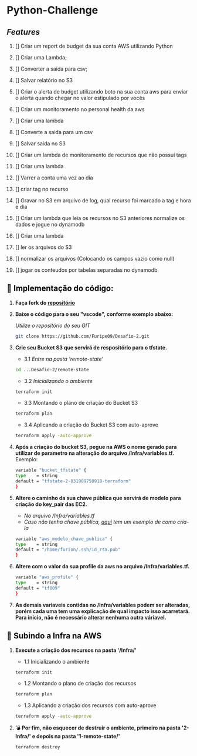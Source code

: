 # Python-Challenge

## _Features_
1.  [] Criar um report de budget da sua conta AWS utilizando Python
  1.  [] Criar uma Lambda;
  2.  [] Converter a saida para csv;
  3.  [] Salvar relatório no S3
  4.  [] Criar o alerta de budget utilizando boto na sua conta aws para enviar o alerta quando chegar no valor estipulado por vocês

2.  [] Criar um monitoramento no personal health da aws
  1.  [] Criar uma lambda
  2.  [] Converte a saida para um csv
  3.  [] Salvar  saida no S3

3.  [] Criar um lambda de monitoramento de recursos que não possui tags
  1.  [] Criar uma lambda
  2.  [] Varrer a conta uma vez ao dia
  3.  [] criar tag no recurso
  4.  [] Gravar no S3 em arquivo de log, qual recurso foi marcado a tag e hora e dia

4.  [] Criar um lambda que leia os recursos no S3 anteriores normalize os dados e jogue no dynamodb
  1.  [] Criar uma lambda
  2.  [] ler os arquivos do S3
  3.  [] normalizar os arquivos (Colocando os campos vazio como null)
  4.  [] jogar os conteudos  por tabelas separadas no dynamodb


## :wrench: <span style="color:black"><b> Implementação do código: </b> </span>    

1. **Faça fork do [repositório](https://github.com/Furipe09/Desafio-2.git)**

2. **Baixe o código para o seu "vscode", conforme exemplo abaixo:**
   
   *Utilize o repositório do seu GIT*
    ```sh
    git clone https://github.com/Furipe09/Desafio-2.git
    ```
    
3.  **Crie seu Bucket S3 que servirá de respositório para o tfstate.**
    - 3.1 *Entre na pasta 'remote-state'*
    ```sh
    cd ...Desafio-2/remote-state
    ```
    - 3.2 *Inicializando o ambiente*
    ```sh
    terraform init
    ```
    - 3.3  Montando o plano de criação do Bucket S3
    ```sh
    terraform plan
    ```
    - 3.4 Aplicando a criação do Bucket S3 com auto-aprove
    ```sh
    terraform apply -auto-approve
    ```
    
4.  **Após a criação do bucket S3, pegue na AWS o nome gerado para utilizar de parametro na alteração do arquivo /Infra/variables.tf.** 
  Exemplo:

    ```sh
    variable "bucket_tfstate" {
    type    = string
    default = "tfstate-2-831989750918-terraform"
    } 
    ```
5. **Altere o caminho da sua chave pública  que servirá de modelo para criação do key_pair das EC2.** 
   - *No arquivo /Infra/variables.tf*
   - *Caso não tenha chave pública, [aqui](https://www.spiritsec.com/2019/06/04/como-gerar-e-usar-chaves-ssh-no-linux/) tem um exemplo de como cria-la*
    ```sh
    variable "aws_modelo_chave_publica" {
    type    = string
    default = "/home/furion/.ssh/id_rsa.pub"
    }
    ```
6. **Altere com o valor da sua profile da aws no arquivo /Infra/variables.tf.** 
   
    ```sh
    variable "aws_profile" {
    type    = string
    default = "tf009"
    }
    ```

7. **As demais variaveis contidas no /Infra/variables podem ser alteradas, porém cada uma tem uma explicação de qual impacto isso acarretará. Para inicio, não é necessário alterar nenhuma outra váriavel.**     


## :rocket: <span style="color:black"><b> Subindo a Infra na AWS </b> </span>    


1.  **Execute a criação dos recursos na pasta '/Infra/'**
    - 1.1 Inicializando o ambiente

    ```sh
    terraform init
    ```
    - 1.2  Montando o plano de criação dos recursos
    ```sh
    terraform plan
    ```
    - 1.3 Aplicando a criação dos recursos com auto-aprove
    ```sh
    terraform apply -auto-approve
    ```
2. :bomb: **Por fim, não esquecer de destruir o ambiente, primeiro na pasta '2-Infra/' e depois na pasta '1-remote-state/'**
    ```sh
    terraform destroy
    ```
